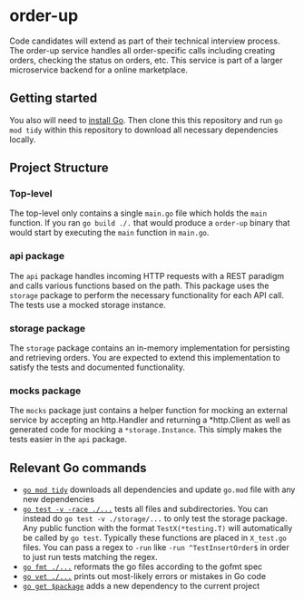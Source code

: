 # order-up

Code candidates will extend as part of their technical interview process. The
order-up service handles all order-specific calls including creating orders,
checking the status on orders, etc. This service is part of a larger microservice
backend for a online marketplace.

## Getting started

You also will need to [install Go](https://go.dev/doc/install). Then clone this
this repository and run `go mod tidy` within this repository to download all
necessary dependencies locally.

## Project Structure

### Top-level

The top-level only contains a single `main.go` file which holds the `main`
function. If you ran `go build ./.` that would produce a `order-up` binary that
would start by executing the `main` function in `main.go`.

### api package

The `api` package handles incoming HTTP requests with a REST paradigm and calls
various functions based on the path. This package uses the `storage` package to
perform the necessary functionality for each API call. The tests use a mocked
storage instance.

### storage package

The `storage` package contains an in-memory implementation for persisting and retrieving orders. You are expected to extend this implementation to satisfy the tests and documented functionality.

### mocks package

The `mocks` package just contains a helper function for mocking an external
service by accepting an http.Handler and returning a *http.Client as well as
generated code for mocking a `*storage.Instance`. This simply makes the tests
easier in the `api` package.

## Relevant Go commands

* [`go mod tidy`](https://go.dev/ref/mod#go-mod-tidy) downloads all dependencies
and update `go.mod` file with any new dependencies
* [`go test -v -race ./...`](https://pkg.go.dev/cmd/go#hdr-Test_packages) tests all
files and subdirectories. You can instead do `go test -v ./storage/...` to only
test the storage package. Any public function with the format `TestX(*testing.T)`
will automatically be called by `go test`. Typically these functions are placed
in `X_test.go` files. You can pass a regex to `-run` like `-run ^TestInsertOrder$`
in order to just run tests matching the regex.
* [`go fmt ./...`](https://pkg.go.dev/cmd/go#hdr-Gofmt__reformat__package_sources)
reformats the go files according to the gofmt spec
* [`go vet ./...`](https://pkg.go.dev/cmd/go#hdr-Report_likely_mistakes_in_packages)
prints out most-likely errors or mistakes in Go code
* [`go get $package`](https://pkg.go.dev/cmd/go#hdr-Add_dependencies_to_current_module_and_install_them)
adds a new dependency to the current project


